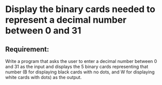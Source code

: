 # Display the binary cards needed to represent a decimal number between 0 and 31

## Requirement:

Write a program that asks the user to enter a decimal number between 0 and 31
as the input and displays the 5 binary cards representing that number (B for
displaying black cards with no dots, and W for displaying white cards with
dots) as the output.
